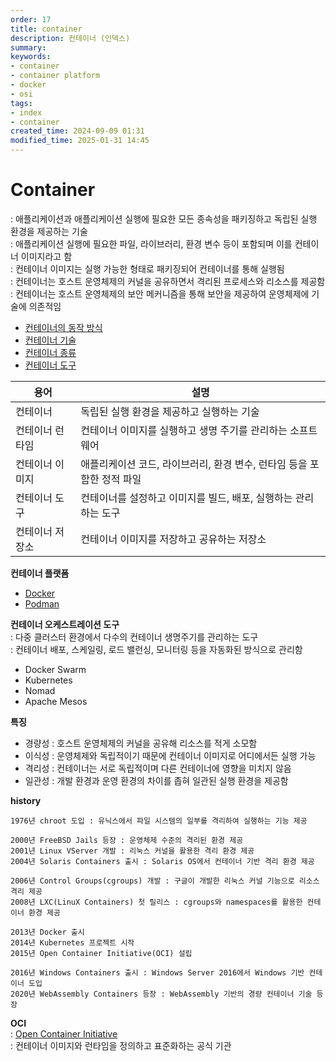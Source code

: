 ```yaml
---
order: 17
title: container
description: 컨테이너 (인덱스)
summary:
keywords:
- container
- container platform
- docker
- osi
tags:
- index
- container
created_time: 2024-09-09 01:31
modified_time: 2025-01-31 14:45
---
```


# Container
: 애플리케이션과 애플리케이션 실행에 필요한 모든 종속성을 패키징하고 독립된 실행 환경을 제공하는 기술  
: 애플리케이션 실행에 필요한 파일, 라이브러리, 환경 변수 등이 포함되며 이를 컨테이너 이미지라고 함  
: 컨테이너 이미지는 실행 가능한 형태로 패키징되어 컨테이너를 통해 실행됨  
: 컨테이너는 호스트 운영체제의 커널을 공유하면서 격리된 프로세스와 리소스를 제공함  
: 컨테이너는 호스트 운영체제의 보안 메커니즘을 통해 보안을 제공하여 운영체제에 기술에 의존적임  

- [컨테이너의 동작 방식](./container-mechanism.md)
- [컨테이너 기술](./container-core.md)
- [컨테이너 종류](./container-type.md)
- [컨테이너 도구](./container-tool.md)


용어 | 설명
---|---
컨테이너 | 독립된 실행 환경을 제공하고 실행하는 기술
컨테이너 런타임 | 컨테이너 이미지를 실행하고 생명 주기를 관리하는 소프트웨어
컨테이너 이미지 | 애플리케이션 코드, 라이브러리, 환경 변수, 런타임 등을 포함한 정적 파일
컨테이너 도구 | 컨테이너를 설정하고 이미지를 빌드, 배포, 실행하는 관리하는 도구 
컨테이너 저장소 | 컨테이너 이미지를 저장하고 공유하는 저장소


**컨테이너 플랫폼**
- [Docker](./docker/index.md)
- [Podman](./podman/index.md)


**컨테이너 오케스트레이션 도구**  
: 다중 클러스터 환경에서 다수의 컨테이너 생명주기를 관리하는 도구  
: 컨테이너 배포, 스케일링, 로드 밸런싱, 모니터링 등을 자동화된 방식으로 관리함  

- Docker Swarm
- Kubernetes 
- Nomad
- Apache Mesos


**특징**
- 경량성 : 호스트 운영체제의 커널을 공유해 리소스를 적게 소모함
- 이식성 : 운영체제와 독립적이기 때문에 컨테이너 이미지로 어디에서든 실행 가능
- 격리성 : 컨테이너는 서로 독립적이며 다른 컨테이너에 영향을 미치지 않음
- 일관성 : 개발 환경과 운영 환경의 차이를 좁혀 일관된 실행 환경을 제공함


**history**
```
1976년 chroot 도입 : 유닉스에서 파일 시스템의 일부를 격리하여 실행하는 기능 제공

2000년 FreeBSD Jails 등장 : 운영체제 수준의 격리된 환경 제공
2001년 Linux VServer 개발 : 리눅스 커널을 활용한 격리 환경 제공
2004년 Solaris Containers 출시 : Solaris OS에서 컨테이너 기반 격리 환경 제공

2006년 Control Groups(cgroups) 개발 : 구글이 개발한 리눅스 커널 기능으로 리소스 격리 제공
2008년 LXC(LinuX Containers) 첫 릴리스 : cgroups와 namespaces를 활용한 컨테이너 환경 제공

2013년 Docker 출시
2014년 Kubernetes 프로젝트 시작
2015년 Open Container Initiative(OCI) 설립

2016년 Windows Containers 출시 : Windows Server 2016에서 Windows 기반 컨테이너 도입
2020년 WebAssembly Containers 등장 : WebAssembly 기반의 경량 컨테이너 기술 등장
```


**OCI**  
: [Open Container Initiative](../foundation/fd-linux/oci.md)  
: 컨테이너 이미지와 런타임을 정의하고 표준화하는 공식 기관  